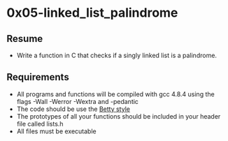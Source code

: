 # 0x05-linked_list_palindrome

## Resume
* Write a function in C that checks if a singly linked list is a palindrome.

## Requirements
* All programs and functions will be compiled with gcc 4.8.4 using the flags -Wall -Werror -Wextra and -pedantic
* The code should be use the [Betty style](https://github.com/holbertonschool/Betty)
* The prototypes of all your functions should be included in your header file called lists.h
* All files must be executable
